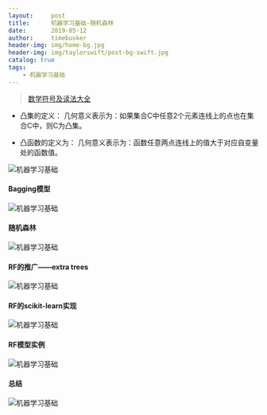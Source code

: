 ```yaml
---
layout:     post
title:      机器学习基础-随机森林
date:       2019-05-12
author:     timebusker
header-img: img/home-bg.jpg
header-img: img/taylorswift/post-bg-swift.jpg
catalog: true
tags:
    - 机器学习基础
---
```


> [数学符号及读法大全](https://blog.csdn.net/qq_37212752/article/details/83956265)

- 凸集的定义：
几何意义表示为：如果集合C中任意2个元素连线上的点也在集合C中，则C为凸集。

- 凸函数的定义为：
几何意义表示为：函数任意两点连线上的值大于对应自变量处的函数值。


![机器学习基础](/img/algorithm/09/0.png)

#### Bagging模型

![机器学习基础](/img/algorithm/09/1.png)

#### 随机森林

![机器学习基础](/img/algorithm/09/2.png)

#### RF的推广——extra trees

![机器学习基础](/img/algorithm/09/3.png)

#### RF的scikit-learn实现

![机器学习基础](/img/algorithm/09/4.png)

#### RF模型实例

![机器学习基础](/img/algorithm/09/5.png)

#### 总结

![机器学习基础](/img/algorithm/09/6.png)

